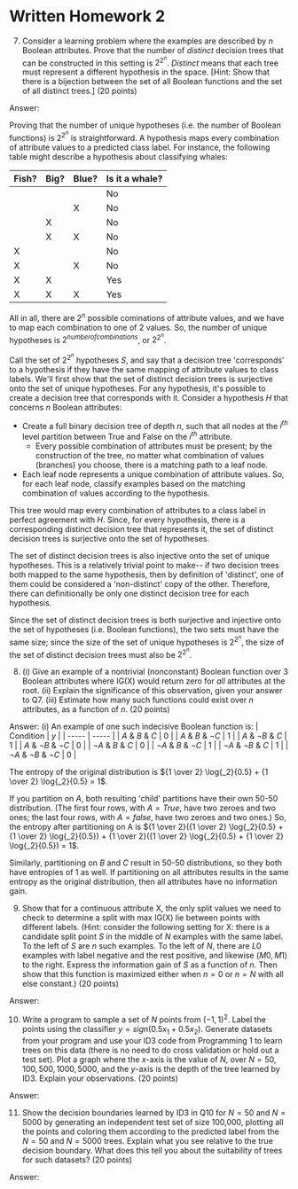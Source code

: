 # Written Homework 2
7. Consider a learning problem where the examples are described by $n$ Boolean attributes. Prove that the number of *distinct* decision trees that can be constructed in this setting is $2^{2^n}$. *Distinct* means that each tree must represent a different hypothesis in the space. \[Hint: Show that there is a bijection between the set of all Boolean functions and the set of all distinct trees.\] (20 points)

Answer: 

Proving that the number of unique hypotheses (i.e. the number of Boolean functions) is $2^{2^n}$ is straightforward. A hypothesis maps every combination of attribute values to a predicted class label. For instance, the following table might describe a hypothesis about classifying whales:

| Fish? | Big? | Blue? | Is it a whale? |
| ----- | ----- | ----- | ----- |
|  |  |  | No |
|  |  | X | No |
|  | X |  | No |
|  | X | X | No |
| X |  |  | No |
| X |  | X | No |
| X | X |  | Yes |
| X | X | X | Yes |

All in all, there are $2^n$ possible cominations of attribute values, and we have to map each combination to one of 2 values. So, the number of unique hypotheses is $2^{number of combinations}$, or $2^{2^n}$.

Call the set of $2^{2^n}$ hypotheses $S$, and say that a decision tree 'corresponds' to a hypothesis if they have the same mapping of attribute values to class labels. We'll first show that the set of distinct decision trees is surjective onto the set of unique hypotheses. For any hypothesis, it's possible to create a decision tree that corresponds with it. Consider a hypothesis $H$ that concerns $n$ Boolean attributes:
- Create a full binary decision tree of depth $n$, such that all nodes at the $i^{th}$ level partition between True and False on the $i^{th}$ attribute.
  - Every possible combination of attributes must be present; by the construction of the tree, no matter what combination of values (branches) you choose, there is a matching path to a leaf node.
- Each leaf node represents a unique combination of attribute values. So, for each leaf node, classify examples based on the matching combination of values according to the hypothesis.

This tree would map every combination of attributes to a class label in perfect agreement with $H$. Since, for every hypothesis, there is a corresponding distinct decision tree that represents it, the set of distinct decision trees is surjective onto the set of hypotheses.

The set of distinct decision trees is also injective onto the set of unique hypotheses. This is a relatively trivial point to make-- if two decision trees both mapped to the same hypothesis, then by definition of 'distinct', one of them could be considered a 'non-distinct' copy of the other. Therefore, there can definitionally be only one distinct decision tree for each hypothesis.

Since the set of distinct decision trees is both surjective and injective onto the set of hypotheses (i.e. Boolean functions), the two sets must have the same size; since the size of the set of unique hypotheses is $2^{2^n}$, the size of the set of distinct decision trees must also be $2^{2^n}$.

8.	(i) Give an example of a nontrivial (nonconstant) Boolean function over $3$ Boolean attributes where IG(X) would return zero for *all* attributes at the root. (ii) Explain the significance of this observation, given your answer to Q7. (iii) Estimate how many such functions could exist over $n$ attributes, as a function of $n$. (20 points)

Answer:
(i) An example of one such indecisive Boolean function is:
| Condition | $y$ |
| ----- | ----- |
| $A$ & $B$ & $C$ | 0 |
| $A$ & $B$ & $\neg C$ | 1 |
| $A$ & $\neg B$ & $C$ | 1 |
| $A$ & $\neg B$ & $\neg C$ | 0 |
| $\neg A$ & $B$ & $C$ | 0 |
| $\neg A$ & $B$ & $\neg C$ | 1 |
| $\neg A$ & $\neg B$ & $C$ | 1 |
| $\neg A$ & $\neg B$ & $\neg C$ | 0 |

The entropy of the original distribution is ${1 \over 2} \log{_2}{0.5} + {1 \over 2} \log{_2}{0.5} = 1$.

If you partition on $A$, both resulting 'child' partitions have their own 50-50 distribution. (The first four rows, with $A = True$, have two zeroes and two ones; the last four rows, with $A = false$, have two zeroes and two ones.) So, the entropy after partitioning on A is ${1 \over 2}({1 \over 2} \log{_2}{0.5} + {1 \over 2} \log{_2}{0.5}) + {1 \over 2}({1 \over 2} \log{_2}{0.5} + {1 \over 2} \log{_2}{0.5}) = 1$.

Similarly, partitioning on $B$ and $C$ result in 50-50 distributions, so they both have entropies of 1 as well. If partitioning on all attributes results in the same entropy as the original distribution, then all attributes have no information gain.

 
9.	Show that for a continuous attribute X, the only split values we need to check to determine a split with max IG(X) lie between points with different labels. (Hint: consider the following setting for X: there is a candidate split point $S$ in the middle of $N$ examples with the same label. To the left of $S$ are $n$ such examples. To the left of $N$, there are $L0$ examples with label negative and the rest positive, and likewise $(M0, M1)$ to the right. Express the information gain of $S$ as a function of $n$. Then show that this function is maximized either when $n=0$ or $n=N$ with all else constant.) (20 points)

Answer:

10.	Write a program to sample a set of $N$ points from $(−1,1)^2$. Label the points using the classifier $y=sign(0.5x_1+0.5x_2)$. Generate datasets from your program and use your ID3 code from Programming 1 to learn trees on this data (there is no need to do cross validation or hold out a test set). Plot a graph where the $x$-axis is the value of $N$, over $N={50, 100, 500, 1000, 5000}$, and the $y$-axis is the depth of the tree learned by ID3. Explain your observations. (20 points)

Answer: 

11.	Show the decision boundaries learned by ID3 in Q10 for $N=50$ and $N=5000$ by generating an independent test set of size 100,000, plotting all the points and coloring them according to the predicted label from the $N=50$ and $N=5000$ trees. Explain what you see relative to the true decision boundary. What does this tell you about the suitability of trees for such datasets? (20 points)

Answer:

